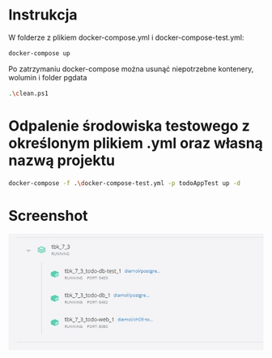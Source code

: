 # Instrukcja
W folderze z plikiem docker-compose.yml i docker-compose-test.yml:
```sh
docker-compose up
```
Po zatrzymaniu docker-compose można usunąć niepotrzebne kontenery, wolumin i folder pgdata
```sh
.\clean.ps1  
``` 

# Odpalenie środowiska testowego z określonym plikiem .yml oraz własną nazwą projektu
```sh
docker-compose -f .\docker-compose-test.yml -p todoAppTest up -d
```

# Screenshot
![Wynik po odpaleniu w konsoli](images/screen3.jpg)